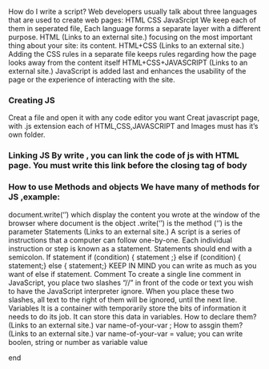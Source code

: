 How do I write a script?
Web developers usually talk about three languages that are used to create web pages:
HTML
CSS
JavaSrcipt We keep each of them in seperated file, Each language forms a separate layer with a different purpose.
HTML (Links to an external site.)
focusing on the most important thing about your site: its content.
HTML+CSS (Links to an external site.)
Adding the CSS rules in a separate file keeps rules regarding how the page looks away from the content itself
HTML+CSS+JAVASCRIPT (Links to an external site.)
JavaScript is added last and enhances the usability of the page or the experience of interacting with the site.
### Creating JS
Creat a file and open it with any code editor you want
Creat javascript page, with .js extension
each of HTML,CSS,JAVASCRIPT and Images must has it’s own folder.
### Linking JS By write , you can link the code of js with HTML page. You must write this link before the closing tag of body
### How to use Methods and objects We have many of methods for JS ,example:
document.write(‘’) which display the content you wrote at the window of the browser where document is the object .write(‘’) is the method (‘’) is the parameter
Statements (Links to an external site.)
A script is a series of instructions that a computer can follow one-by-one. Each individual instruction or step is known as a statement. Statements should end with a semicolon.
If statement if (condition) { statement ;} else if (condition) { statement;} else { statement;} KEEP IN MIND you can write as much as you want of else if statement.
Comment To create a single line comment in JavaScript, you place two slashes “//” in front of the code or text you wish to have the JavaScript interpreter ignore. When you place these two slashes, all text to the right of them will be ignored, until the next line.
Variables It is a container with temporarily store the bits of information it needs to do its job. It can store this data in variables.
How to declare them? (Links to an external site.)
var name-of-your-var ;
How to assgin them? (Links to an external site.)
var name-of-your-var = value; you can write boolen, string or number as variable value

end

